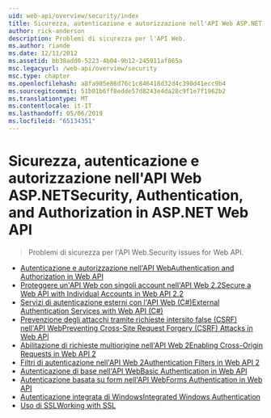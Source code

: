 ```yaml
---
uid: web-api/overview/security/index
title: Sicurezza, autenticazione e autorizzazione nell'API Web ASP.NET | Microsoft Docs
author: rick-anderson
description: Problemi di sicurezza per l'API Web.
ms.author: riande
ms.date: 12/11/2012
ms.assetid: bb38add0-5223-4b04-9b12-245911af865a
msc.legacyurl: /web-api/overview/security
msc.type: chapter
ms.openlocfilehash: a8fa905e86d76c1c846418d32d4c390d41ecc9b4
ms.sourcegitcommit: 51b01b6ff8edde57d8243e4da28c9f1e7f1962b2
ms.translationtype: MT
ms.contentlocale: it-IT
ms.lasthandoff: 05/06/2019
ms.locfileid: "65134351"
---
```

# <a name="security-authentication-and-authorization-in-aspnet-web-api"></a><span data-ttu-id="766e9-103">Sicurezza, autenticazione e autorizzazione nell'API Web ASP.NET</span><span class="sxs-lookup"><span data-stu-id="766e9-103">Security, Authentication, and Authorization in ASP.NET Web API</span></span>

> <span data-ttu-id="766e9-104">Problemi di sicurezza per l'API Web.</span><span class="sxs-lookup"><span data-stu-id="766e9-104">Security issues for Web API.</span></span>

- [<span data-ttu-id="766e9-105">Autenticazione e autorizzazione nell'API Web</span><span class="sxs-lookup"><span data-stu-id="766e9-105">Authentication and Authorization in Web API</span></span>](authentication-and-authorization-in-aspnet-web-api.md)
- [<span data-ttu-id="766e9-106">Proteggere un'API Web con singoli account nell'API Web 2.2</span><span class="sxs-lookup"><span data-stu-id="766e9-106">Secure a Web API with Individual Accounts in Web API 2.2</span></span>](individual-accounts-in-web-api.md)
- [<span data-ttu-id="766e9-107">Servizi di autenticazione esterni con l'API Web (C#)</span><span class="sxs-lookup"><span data-stu-id="766e9-107">External Authentication Services with Web API (C#)</span></span>](external-authentication-services.md)
- [<span data-ttu-id="766e9-108">Prevenzione degli attacchi tramite richieste intersito false (CSRF) nell'API Web</span><span class="sxs-lookup"><span data-stu-id="766e9-108">Preventing Cross-Site Request Forgery (CSRF) Attacks in Web API</span></span>](preventing-cross-site-request-forgery-csrf-attacks.md)
- [<span data-ttu-id="766e9-109">Abilitazione di richieste multiorigine nell'API Web 2</span><span class="sxs-lookup"><span data-stu-id="766e9-109">Enabling Cross-Origin Requests in Web API 2</span></span>](enabling-cross-origin-requests-in-web-api.md)
- [<span data-ttu-id="766e9-110">Filtri di autenticazione nell'API Web 2</span><span class="sxs-lookup"><span data-stu-id="766e9-110">Authentication Filters in Web API 2</span></span>](authentication-filters.md)
- [<span data-ttu-id="766e9-111">Autenticazione di base nell'API Web</span><span class="sxs-lookup"><span data-stu-id="766e9-111">Basic Authentication in Web API</span></span>](basic-authentication.md)
- [<span data-ttu-id="766e9-112">Autenticazione basata su form nell'API Web</span><span class="sxs-lookup"><span data-stu-id="766e9-112">Forms Authentication in Web API</span></span>](forms-authentication.md)
- [<span data-ttu-id="766e9-113">Autenticazione integrata di Windows</span><span class="sxs-lookup"><span data-stu-id="766e9-113">Integrated Windows Authentication</span></span>](integrated-windows-authentication.md)
- [<span data-ttu-id="766e9-114">Uso di SSL</span><span class="sxs-lookup"><span data-stu-id="766e9-114">Working with SSL</span></span>](working-with-ssl-in-web-api.md)
